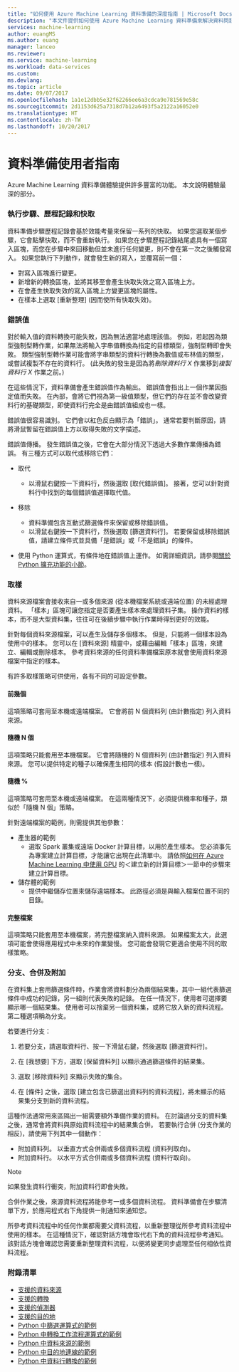 ```yaml
---
title: "如何使用 Azure Machine Learning 資料準備的深度指南 | Microsoft Docs"
description: "本文件提供如何使用 Azure Machine Learning 資料準備來解決資料問題的概觀和詳細資料"
services: machine-learning
author: euangMS
ms.author: euang
manager: lanceo
ms.reviewer: 
ms.service: machine-learning
ms.workload: data-services
ms.custom: 
ms.devlang: 
ms.topic: article
ms.date: 09/07/2017
ms.openlocfilehash: 1a1e12dbb5e32f62266ee6a3cdca9e781569e58c
ms.sourcegitcommit: 2d1153d625a7318d7b12a6493f5a2122a16052e0
ms.translationtype: HT
ms.contentlocale: zh-TW
ms.lasthandoff: 10/20/2017
---
```

# <a name="data-preparations-user-guide"></a>資料準備使用者指南 
Azure Machine Learning 資料準備體驗提供許多豐富的功能。 本文說明體驗最深的部分。

### <a name="step-execution-history-and-caching"></a>執行步驟、歷程記錄和快取 
資料準備步驟歷程記錄會基於效能考量來保留一系列的快取。 如果您選取某個步驟，它會點擊快取，而不會重新執行。 如果您在步驟歷程記錄結尾處具有一個寫入區塊，而您在步驟中來回移動但並未進行任何變更，則不會在第一次之後觸發寫入。 如果您執行下列動作，就會發生新的寫入，並覆寫前一個：

- 對寫入區塊進行變更。
- 新增新的轉換區塊，並將其移至會產生快取失效之寫入區塊上方。
- 在會產生快取失效的寫入區塊上方變更區塊的屬性。
- 在樣本上選取 [重新整理] (因而使所有快取失效)。

### <a name="error-values"></a>錯誤值

對於輸入值的資料轉換可能失敗，因為無法適當地處理該值。 例如，若起因為類型強制型轉作業，如果無法將輸入字串值轉換為指定的目標類型，強制型轉即會失敗。 類型強制型轉作業可能會將字串類型的資料行轉換為數值或布林值的類型，或嘗試複製不存在的資料行。 (此失敗的發生是因為將*刪除資料行 X* 作業移到*複製資料行 X* 作業之前。)

在這些情況下，資料準備會產生錯誤值作為輸出。 錯誤值會指出上一個作業因指定值而失敗。 在內部，會將它們視為第一級值類型，但它們的存在並不會改變資料行的基礎類型，即使資料行完全是由錯誤值組成也一樣。

錯誤值很容易識別。 它們會以紅色反白顯示為「錯誤」。 通常若要判斷原因，請將滑鼠暫留在錯誤值上方以取得失敗的文字描述。

錯誤值傳播。 發生錯誤值之後，它會在大部分情況下透過大多數作業傳播為錯誤。 有三種方式可以取代或移除它們：

* 取代
    -  以滑鼠右鍵按一下資料行，然後選取 [取代錯誤值]。 接著，您可以針對資料行中找到的每個錯誤值選擇取代值。

* 移除
    - 資料準備包含互動式篩選條件來保留或移除錯誤值。
    - 以滑鼠右鍵按一下資料行，然後選取 [篩選資料行]。 若要保留或移除錯誤值，請建立條件式並具備「是錯誤」或「不是錯誤」的條件。

* 使用 Python 運算式，有條件地在錯誤值上運作。 如需詳細資訊，請參閱[關於 Python 擴充功能的小節](data-prep-python-extensibility-overview.md)。

### <a name="sampling"></a>取樣
資料來源檔案會接收來自一或多個來源 (從本機檔案系統或遠端位置) 的未經處理資料。 「樣本」區塊可讓您指定是否要產生樣本來處理資料子集。 操作資料的樣本，而不是大型資料集，往往可在後續步驟中執行作業時得到更好的效能。

針對每個資料來源檔案，可以產生及儲存多個樣本。 但是，只能將一個樣本設為使用中的樣本。 您可以在 [資料來源] 精靈中，或藉由編輯「樣本」區塊，來建立、編輯或刪除樣本。 參考資料來源的任何資料準備檔案原本就會使用資料來源檔案中指定的樣本。

有許多取樣策略可供使用，各有不同的可設定參數。

#### <a name="top"></a>前幾個
這項策略可套用至本機或遠端檔案。 它會將前 N 個資料列 (由計數指定) 列入資料來源。

#### <a name="random-n"></a>隨機 N 個 
這項策略只能套用至本機檔案。 它會將隨機的 N 個資料列 (由計數指定) 列入資料來源。 您可以提供特定的種子以確保產生相同的樣本 (假設計數也一樣)。

#### <a name="random-"></a>隨機 % 
這項策略可套用至本機或遠端檔案。 在這兩種情況下，必須提供機率和種子，類似於「隨機 N 個」策略。

針對遠端檔案的範例，則需提供其他參數：

- 產生器的範例 
  - 選取 Spark 叢集或遠端 Docker 計算目標，以用於產生樣本。 您必須事先為專案建立計算目標，才能讓它出現在此清單中。 請依照[如何在 Azure Machine Learning 中使用 GPU](how-to-use-gpu.md) 的＜建立新的計算目標＞一節中的步驟來建立計算目標。
- 儲存體的範例 
  - 提供中繼儲存位置來儲存遠端樣本。 此路徑必須是與輸入檔案位置不同的目錄。

#### <a name="full-file"></a>完整檔案 
這項策略只能套用至本機檔案，將完整檔案納入資料來源。 如果檔案太大，此選項可能會使得應用程式中未來的作業變慢。 您可能會發現它更適合使用不同的取樣策略。


### <a name="fork-merge-and-append"></a>分支、合併及附加

在資料集上套用篩選條件時，作業會將資料劃分為兩個結果集，其中一組代表篩選條件中成功的記錄，另一組則代表失敗的記錄。 在任一情況下，使用者可選擇要顯示哪一個結果集。 使用者可以捨棄另一個資料集，或將它放入新的資料流程。 第二種選項稱為分支。

若要進行分支： 
1. 若要分支，請選取資料行、按一下滑鼠右鍵，然後選取 [篩選資料行]。

2. 在 [我想要] 下方，選取 [保留資料列] 以顯示通過篩選條件的結果集。

3. 選取 [移除資料列] 來顯示失敗的集合。

4. 在 [條件] 之後，選取 [建立包含已篩選出資料列的資料流程]，將未顯示的結果集分支到新的資料流程。


這種作法通常用來區隔出一組需要額外準備作業的資料。 在討論過分支的資料集之後，通常會將資料與原始資料流程中的結果集合併。 若要執行合併 (分支作業的相反)，請使用下列其中一個動作：

- 附加資料列。 以垂直方式合併兩或多個資料流程 (資料列取向)。 
- 附加資料行。 以水平方式合併兩或多個資料流程 (資料行取向)。


>[!NOTE]
>如果發生資料行衝突，附加資料行即會失敗。


合併作業之後，來源資料流程將能參考一或多個資料流程。 資料準備會在步驟清單下方，於應用程式右下角提供一則通知來通知您。


所參考資料流程中的任何作業都需要父資料流程，以重新整理從所參考資料流程中使用的樣本。 在這種情況下，確認對話方塊會取代右下角的資料流程參考通知。 該對話方塊會確認您需要重新整理資料流程，以便將變更同步處理至任何相依性資料流程。

### <a name="list-of-appendices"></a>附錄清單 
* [支援的資料來源](data-prep-appendix2-supported-data-sources.md)  
* [支援的轉換](data-prep-appendix3-supported-transforms.md)  
* [支援的偵測器](data-prep-appendix4-supported-inspectors.md)  
* [支援的目的地](data-prep-appendix5-supported-destinations.md)  
* [Python 中篩選運算式的範例](data-prep-appendix6-sample-filter-expressions-python.md)  
* [Python 中轉換工作流程運算式的範例](data-prep-appendix7-sample-transform-data-flow-python.md)  
* [Python 中資料來源的範例](data-prep-appendix8-sample-source-connections-python.md)  
* [Python 中目的地連線的範例](data-prep-appendix9-sample-destination-connections-python.md)  
* [Python 中資料行轉換的範例](data-prep-appendix10-sample-custom-column-transforms-python.md)  
